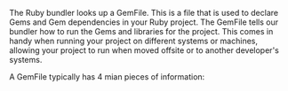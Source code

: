 The Ruby bundler looks up a GemFile. This is a file that is used to declare Gems and Gem dependencies in your Ruby project. The GemFile tells our bundler how to run the Gems and libraries for the project. This comes in handy when running your project on different systems or machines, allowing your project to run when moved offsite or to another developer's systems.

A GemFile typically has 4 mian pieces of information:
